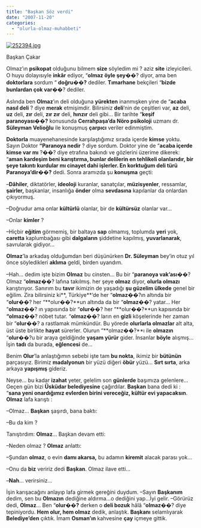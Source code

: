 ```yaml
---
title: "Başkan Söz verdi"
date: "2007-11-20"
categories: 
  - "olurla-olmaz-muhabbeti"
---
```


[![252394.jpg](/uploads/2007/11/252394.jpg)](/uploads/2007/11/252394.jpg "252394.jpg")

Başkan Çakar        

Olmaz’ın **psikopat** olduğunu bilmem **size** söyledim mi ? aziz **site** izleyicileri. O huyu dolayısıyle **inkâr** ediyor, “**olmaz öyle şey**��? diyor, ama ben **doktorlara** sordum “ **doğru��?** dediler. **Tımarhane** bekçileri “**bizde bunlardan çok var**��? dediler.

Aslında ben **Olmaz**’ın deli olduğuna **yürekten** inanmışken yine de “**acaba nasıl deli** ? diye **merak** etmişimdir. Bilirsiniz **deli**’nin de çeşitleri var, **az** deli, **uz** deli, **zır** deli, **zır zır** deli, **hınzır** deli gibi… Bir tarihte “**keşif paranoyası��?** konusunda **Cerrahpaşa’da Nöro psikoloji** uzmanı dr. **Süleyman Velioğlu** ile konuşmuş **çarpıcı** veriler edinmiştim.

**Doktorla** muayenehanesinde karşılaştığımız sırada içerde **kimse** yoktu. Sayın Doktor **“Paranoya nedir** ? diye sordum. Doktor yine de “**acaba içerde kimse var mı** ?��? diye etrafına bakındı ve gözlerini üzerime dikerek: “**aman kardeşim beni karıştırma, bunlar delilerin en tehlikeli olanlarıdır, bir şeye takıntı kurdular mı cinayet dahi işlerler. En korktuğum deli türü Paranoya’dir��?** dedi. Sonra aramızda şu **konuşma** geçti:

–**Dâhiler**, diktatörler, **ideoloji** kuranlar, sanatçılar, **müzisyenler**, ressamlar, **şairler,** başkanlar, insanlığa **önder** olma **sevdasına** kapılanlar da onlardan çıkıyormuş.

–Doğrudur ama onlar **kültürlü** olanlar, bir de **kültürsüz** olanlar var…

–Onlar **kimler** ?

–Hiçbir **eğitim** görmemiş, bir baltaya **sap** olmamış, toplumda **yeri** yok, **caretta** kaplumbağası gibi **dalgaların** şiddetine kapılmış, **yuvarlanarak**, savrularak gidiyor…

**Olmaz**’la arkadaş olduğumdan beri düşünürken **Dr. Süleyman** bey’in otuz yıl önce söyledikleri **aklıma** geldi, birden uyandım.

–Hah… dedim işte bizim **OImaz** bu cinsten… Bu bir “**paranoya vak’ası**��? Olmaz “**olmaz**��? lafına takılmış. her şeye **olmaz** diyor, **olurla olmazı** karıştırıyor. Sanırım bu **tavır** ikimizin de yaşadığı **şu güzelim ülkede** genel bir eğilim. Zira bilirsiniz ki**, Türkiye**’de her “**olmaz**��?ın altında bir “**olur**��? her “**olur��?**un altında da bir “**olmaz**��? yatar… Her “**olmaz**��? ın yapısında bir “**olur**��? her “**olur��?**un kapısında bir **“olmaz**��? nöbet tutar. “**olmaz**��? ların en **gizli** köşelerinde her zaman bir “**olur**��? a rastlamak mümkündür. Bu yörede **olurlarla olmazlar** alt alta, üst üste birlikte **hayat** sürerler. Olurun “**olmaz��?**ı ile **olmazın** “**olur**��?u bir araya geldiğinde **yaşam yürür** gider. İnsanlar **böyle** alışmış…İşin **tadı** da burada, **eğlencesi** de…

Benim **Olur**’la anlaştığımın sebebi işte tam **bu nokta**, ikimiz bir **bütünün** parçasıyız. Birimiz **madalyonun** bir yüzü diğeri **öbür** yüzü… **Sırt sırta**, arka arkaya **yapışmış** gideriz.

Neyse… bu kadar **izahat** yeter, gelelim son **günlerde** başımıza gelenlere… Geçen gün bizi **Üsküdar belediyesine** çağırdılar. **Başkan** bana dedi ki : “**sana yeni onardığımız evlerden birini vereceğiz, kültür evi yapacaksın**. **Olmaz** lafa karıştı :

–Olmaz… **Başkan** şaşırdı, bana baktı:

–Bu da kim ?

Tanıştırdım: **Olmaz**… Başkan devam etti:

–Neden olmaz ? **Olmaz** anlattı:

–Şundan **olmaz**, o evin **damı akarsa,** bu adamın **kiremit** alacak parası yok…

–Onu da **biz** veririz dedi **Başkan**. Olmaz ilave etti…

–**Nah**… verirsiniz…  

İşin karışacağını anlayıp lafa girmek gereğini duydum. –Sayın **Başkanım** dedim, sen bu **Olmazın** dediğine aldırma…o dediğini yap…İyi gelir. –Görürüz dedi, **Olmaz**… Ben “**olur��?** derken o **deli bozuk** hâlâ “**olmaz**��? diye tepiniyordu. **Hem olur, hem olmaz** dedik, anlaştık. **Başkanı** selamlıyarak **Belediye’den** çıktık. İmam **Osman’ın** kahvesine **çay** içmeye gittik.[](/uploads/2007/11/252394.jpg "252394.jpg")
